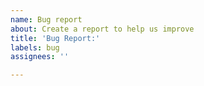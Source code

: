 ```yaml
---
name: Bug report
about: Create a report to help us improve
title: 'Bug Report:'
labels: bug
assignees: ''

---
```



